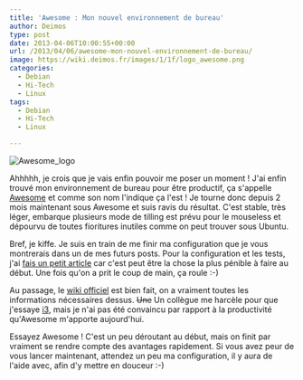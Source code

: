 ```yaml
---
title: 'Awesome : Mon nouvel environnement de bureau'
author: Deimos
type: post
date: 2013-04-06T10:00:55+00:00
url: /2013/04/06/awesome-mon-nouvel-environnement-de-bureau/
image: https://wiki.deimos.fr/images/1/1f/logo_awesome.png
categories:
  - Debian
  - Hi-Tech
  - Linux
tags:
  - Debian
  - Hi-Tech
  - Linux

---
```

![Awesome_logo](https://wiki.deimos.fr/images/1/1f/logo_awesome.png)

Ahhhhh, je crois que je vais enfin pouvoir me poser un moment ! J'ai enfin trouvé mon environnement de bureau pour être productif, ça s'appelle [Awesome](http://awesome.naquadah.org/) et comme son nom l'indique ça l'est ! Je tourne donc depuis 2 mois maintenant sous Awesome et suis ravis du résultat. C'est stable, très léger, embarque plusieurs mode de tilling est prévu pour le mouseless et dépourvu de toutes fioritures inutiles comme on peut trouver sous Ubuntu.

Bref, je kiffe. Je suis en train de me finir ma configuration que je vous montrerais dans un de mes futurs posts. Pour la configuration et les tests, j'ai [fais un petit article](http://wiki.deimos.fr/Awesome_:_un_bureau_l%C3%A9ger_et_puissant) car c'est peut être la chose la plus pénible à faire au début. Une fois qu'on a prit le coup de main, ça roule :-)

Au passage, le [wiki officiel](http://awesome.naquadah.org/wiki/Main_Page) est bien fait, on a vraiment toutes les informations nécessaires dessus. <del>Une</del> Un collègue me harcèle pour que j'essaye [i3](http://i3wm.org/), mais je n'ai pas été convaincu par rapport à la productivité qu'Awesome m'apporte aujourd'hui.

Essayez Awesome ! C'est un peu déroutant au début, mais on finit par vraiment se rendre compte des avantages rapidement. Si vous avez peur de vous lancer maintenant, attendez un peu ma configuration, il y aura de l'aide avec, afin d'y mettre en douceur :-)